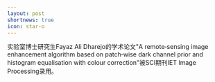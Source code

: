 ```yaml
---
layout: post
shortnews: true
icon: star-o
---
```


实验室博士研究生Fayaz Ali Dharejo的学术论文"A remote‐sensing image enhancement algorithm based on patch‐wise dark channel prior and histogram equalisation with colour correction"被SCI期刊IET Image Processing录用。